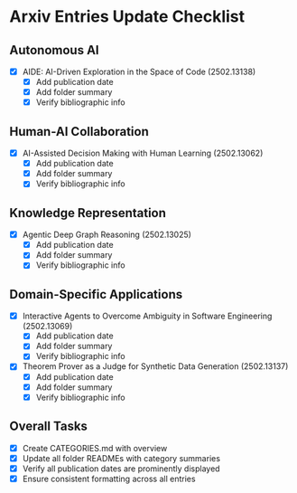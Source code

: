 # Arxiv Entries Update Checklist

## Autonomous AI
- [x] AIDE: AI-Driven Exploration in the Space of Code (2502.13138)
  - [x] Add publication date
  - [x] Add folder summary
  - [x] Verify bibliographic info

## Human-AI Collaboration
- [x] AI-Assisted Decision Making with Human Learning (2502.13062)
  - [x] Add publication date
  - [x] Add folder summary
  - [x] Verify bibliographic info

## Knowledge Representation
- [x] Agentic Deep Graph Reasoning (2502.13025)
  - [x] Add publication date
  - [x] Add folder summary
  - [x] Verify bibliographic info

## Domain-Specific Applications
- [x] Interactive Agents to Overcome Ambiguity in Software Engineering (2502.13069)
  - [x] Add publication date
  - [x] Add folder summary
  - [x] Verify bibliographic info
- [x] Theorem Prover as a Judge for Synthetic Data Generation (2502.13137)
  - [x] Add publication date
  - [x] Add folder summary
  - [x] Verify bibliographic info

## Overall Tasks
- [x] Create CATEGORIES.md with overview
- [x] Update all folder READMEs with category summaries
- [x] Verify all publication dates are prominently displayed
- [x] Ensure consistent formatting across all entries
